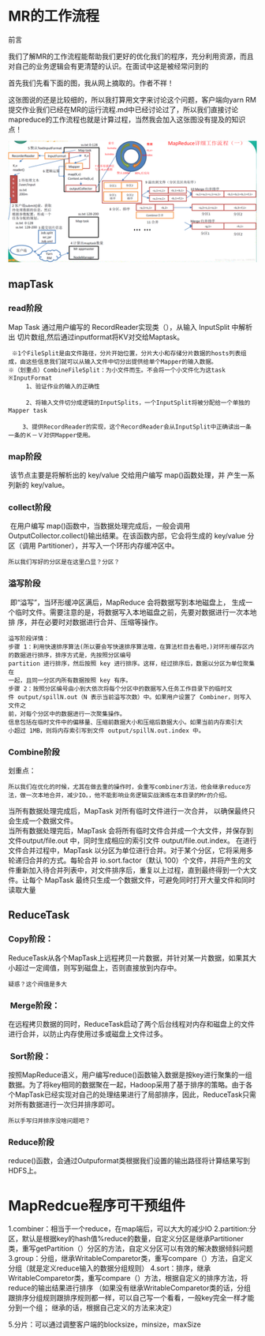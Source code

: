 # MR的工作流程

前言

我们了解MR的工作流程能帮助我们更好的优化我们的程序，充分利用资源，而且对自己的业务逻辑会有更清楚的认识。在面试中这是被经常问到的

首先我们先看下面的图，我从网上摘取的。作者不祥！

这张图说的还是比较细的，所以我打算用文字来讨论这个问题，客户端向yarn RM 提交作业我们已经在MR的运行流程.md中已经讨论过了，所以我们直接讨论mapreduce的工作流程也就是计算过程，当然我会加入这张图没有提及的知识点！

![img](MR的工作流程.assets/20180906152043956.png)

## mapTask

### read阶段

Map Task 通过用户编写的 RecordReader实现类（），从输入 InputSplit 中解析出 切片数组,然后通过inputformat将KV对交给Maptask。

```
 ※1个FileSplit是由文件路径，分片开始位置，分片大小和存储分片数据的hosts列表组成，由这些信息我们就可以从输入文件中切分出提供给单个Mapper的输入数据。
※（划重点）CombineFileSplit：为小文件而生。不会将一个小文件化为这task
※InputFormat
	 1、验证作业的输入的正确性

 	 2、将输入文件切分成逻辑的InputSplits，一个InputSplit将被分配给一个单独的Mapper task

  	3、提供RecordReader的实现，这个RecordReader会从InputSplit中正确读出一条一条的Ｋ－Ｖ对供Mapper使用。
```



### map阶段

​	该节点主要是将解析出的 key/value 交给用户编写 map()函数处理，并 产生一系列新的 key/value。

### collect阶段

​	在用户编写 map()函数中，当数据处理完成后，一般会调用 OutputCollector.collect()输出结果。在该函数内部，它会将生成的 key/value 分区（调用 Partitioner），并写入一个环形内存缓冲区中。

```
所以我们写好的分区是在这里凸显？分区？
```



### 溢写阶段

​	即“溢写”，当环形缓冲区满后，MapReduce 会将数据写到本地磁盘上， 生成一个临时文件。需要注意的是，将数据写入本地磁盘之前，先要对数据进行一次本地排 序，并在必要时对数据进行合并、压缩等操作。

```
溢写阶段详情：
步骤 1：利用快速排序算法(所以要会写快速排序算法哦，在算法栏目去看吧，)对环形缓存区内的数据进行排序，排序方式是，先按照分区编号
partition 进行排序，然后按照 key 进行排序。这样，经过排序后，数据以分区为单位聚集在
一起，且同一分区内所有数据按照 key 有序。
步骤 2：按照分区编号由小到大依次将每个分区中的数据写入任务工作目录下的临时文
件 output/spillN.out（N 表示当前溢写次数）中。如果用户设置了 Combiner，则写入文件之
前，对每个分区中的数据进行一次聚集操作。
信息包括在临时文件中的偏移量、压缩前数据大小和压缩后数据大小。如果当前内存索引大
小超过 1MB，则将内存索引写到文件 output/spillN.out.index 中。
```



### Combine阶段

划重点：

```
所以我们在优化的时候，尤其在做去重的操作时，会重写combiner方法，他会继承reduce方法，做一次本地合并，减少IO。，他不能影响业务逻辑实战演练在本目录的Mr的介绍。
```

当所有数据处理完成后，MapTask 对所有临时文件进行一次合并，
以确保最终只会生成一个数据文件。  
当所有数据处理完后，MapTask 会将所有临时文件合并成一个大文件，并保存到文件output/file.out 中，同时生成相应的索引文件 output/file.out.index。
在进行文件合并过程中，MapTask 以分区为单位进行合并。对于某个分区，它将采用多轮递归合并的方式。每轮合并 io.sort.factor（默认 100）个文件，并将产生的文件重新加入待合并列表中，对文件排序后，重复以上过程，直到最终得到一个大文件。让每个 MapTask 最终只生成一个数据文件，可避免同时打开大量文件和同时读取大量

## ReduceTask

### Copy阶段：

ReduceTask从各个MapTask上远程拷贝一片数据，并针对某一片数据，如果其大小超过一定阈值，则写到磁盘上，否则直接放到内存中。

```
疑惑？这个阀值是多大
```



###  Merge阶段：

在远程拷贝数据的同时，ReduceTask启动了两个后台线程对内存和磁盘上的文件进行合并，以防止内存使用过多或磁盘上文件过多。

###  Sort阶段：

按照MapReduce语义，用户编写reduce()函数输入数据是按key进行聚集的一组数据。为了将key相同的数据聚在一起，Hadoop采用了基于排序的策略。由于各个MapTask已经实现对自己的处理结果进行了局部排序，因此，ReduceTask只需对所有数据进行一次归并排序即可。

```
所以手写归并排序没啥问题吧？
```

###   Reduce阶段

​    reduce()函数，会通过Outpuformat类根据我们设置的输出路径将计算结果写到HDFS上。 



# MapRedcue程序可干预组件

1.combiner：相当于一个reduce，在map端后，可以大大的减少IO
2.partition:分区，默认是根据key的hash值%reduce的数量，自定义分区是继承Partitioner类，重写getPartition（）分区的方法，自定义分区可以有效的解决数据倾斜问题
3.group：分组，继承WritableComparetor类，重写compare（）方法，自定义分组（就是定义reduce输入的数据分组规则）
4.sort：排序，继承WritableComparetor类，重写compare（）方法，根据自定义的排序方法，将reduce的输出结果进行排序
（如果没有继承WritableComparetor类的话，分组跟排序分组规则跟排序规则都一样，可以自己写一个看看，一般key完全一样才能分到一个组； 继承的话，根据自己定义的方法来决定）

5.分片：可以通过调整客户端的blocksize，minsize，maxSize





​	





